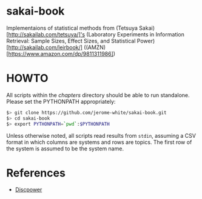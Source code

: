 # sakai-book

Implementaions of statistical methods from (Tetsuya
Sakai)[http://sakailab.com/tetsuya/]'s (Laboratory Experiments in
Information Retrieval: Sample Sizes, Effect Sizes, and Statistical
Power)[http://sakailab.com/leirbook/]
((AMZN)[https://www.amazon.com/dp/9811311986])

# HOWTO

All scripts within the *chapters* directory should be able to run
standalone. Please set the PYTHONPATH appropriately:

```bash
$> git clone https://github.com/jerome-white/sakai-book.git
$> cd sakai-book
$> export PYTHONPATH=`pwd`:$PYTHONPATH
```

Unless otherwise noted, all scripts read results from `stdin`,
assuming a CSV format in which columns are systems and rows are
topics. The first row of the system is assumed to be the system name.

# References

* [Discpower](http://research.nii.ac.jp/ntcir/tools/discpower-en.html)
